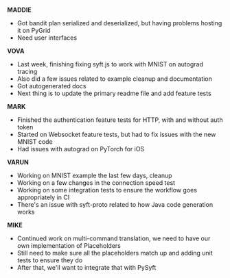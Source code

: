 **MADDIE**

- Got bandit plan serialized and deserialized, but having problems hosting it on PyGrid
- Need user interfaces

**VOVA**

- Last week, finishing fixing syft.js to work with MNIST on autograd tracing
- Also did a few issues related to example cleanup and documentation
- Got autogenerated docs
- Next thing is to update the primary readme file and add feature tests

**MARK**

- Finished the authentication feature tests for HTTP, with and without auth token
- Started on Websocket feature tests, but had to fix issues with the new MNIST code
- Had issues with autograd on PyTorch for iOS

**VARUN**

- Working on MNIST example the last few days, cleanup
- Working on a few changes in the connection speed test
- Working on some integration tests to ensure the workflow goes appropriately in CI
- There's an issue with syft-proto related to how Java code generation works

**MIKE**

- Continued work on multi-command translation, we need to have our own implementation of Placeholders
- Still need to make sure all the placeholders match up and adding unit tests to ensure they do
- After that, we'll want to integrate that with PySyft

